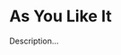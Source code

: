 <!-- ======================================================================
--- Search engine
title:          As You Like It
keywords:       you, yike, comedy
description:    As You Like It by William Shakespeare.
--- Menu system
order:          20
text:           As You Like It
hidden:         false
umbel:          false
--- Page properties
id:             
document:       
layout:         layout-2-left
$-left:         play-list
======================================================================= -->

# As You Like It

Description...
